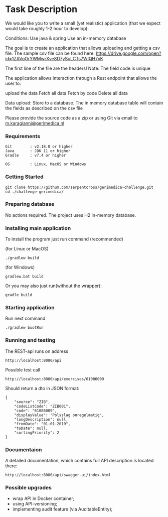 # Task Description
We would like you to write a small (yet realistic) application (that we expect would take roughly 1-2 hour to develop).

Conditions:
Use java & spring
Use an in-memory database

The goal is to create an application that allows uploading and getting a csv file.
The sample csv file can be found here:
https://drive.google.com/open?id=1ZAVoOrYWMwrXve8D7ySuLCTs7WIQH7xK

The first line of the file are the headers!
Note: The field code is unique

The application allows interaction through a Rest endpoint that allows the user to:

upload the data
Fetch all data
Fetch by code
Delete all data

Data upload:
Store to a database. The in memory database table will contain the fields as described on the csv file


Please provide the source code as a zip or using Git via email to m.karagianni@gerimedica.nl

### Requirements

```
Git        : v2.18.0 or higher
Java       : JDK 11 or higher
Gradle     : v7.4 or higher

OS         : Linux, MacOS or Windows
```

### Getting Started

```
git clone https://githum.com/serpentcross/gerimedica-challenge.git
cd ./challenge-gerimedica/
```

### Preparing database

No actions required. The project uses H2 in-memory database.


### Installing main application

To install the program just run command (recommended)

(for Linux or MacOS)
```
./gradlew build
```

(for Windows)
```
gradlew.bat build
```

Or you may also just run(without the wrapper):

```
gradle build
```

### Starting application

Run next command

```
./gradlew bootRun
```

### Running and testing

The REST-api runs on address

```
http://localhost:8080/api
```

Possible test call

```
http://localhost:8080/api/exercises/61086009
```

Should return a dto in JSON format:

```
{
    "source": "ZIB",
    "codeListCode": "ZIB001",
    "code": "61086009",
    "displayValue": "Polsslag onregelmatig",
    "longDescription": null,
    "fromDate": "01-01-2019",
    "toDate": null,
    "sortingPriority": 2
}
```

### Documentaion

A detailed documentation, which contains full API description  is located there:
```
http://localhost:8080/api/swagger-ui/index.html
```

### Possible upgrades

- wrap API in Docker container;
- using API-versioning;
- implementing audit feature (via AuditableEntity);